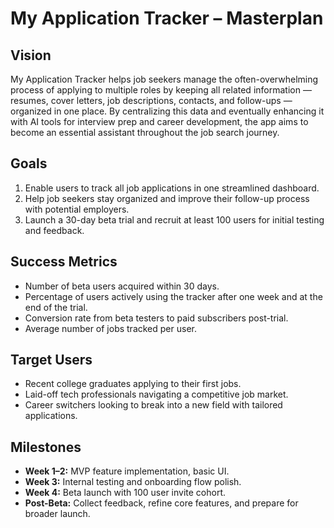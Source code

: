 # My Application Tracker – Masterplan

## Vision

My Application Tracker helps job seekers manage the often-overwhelming process of applying to multiple roles by keeping all related information — resumes, cover letters, job descriptions, contacts, and follow-ups — organized in one place. By centralizing this data and eventually enhancing it with AI tools for interview prep and career development, the app aims to become an essential assistant throughout the job search journey.

## Goals

1. Enable users to track all job applications in one streamlined dashboard.
2. Help job seekers stay organized and improve their follow-up process with potential employers.
3. Launch a 30-day beta trial and recruit at least 100 users for initial testing and feedback.

## Success Metrics

- Number of beta users acquired within 30 days.
- Percentage of users actively using the tracker after one week and at the end of the trial.
- Conversion rate from beta testers to paid subscribers post-trial.
- Average number of jobs tracked per user.

## Target Users

- Recent college graduates applying to their first jobs.
- Laid-off tech professionals navigating a competitive job market.
- Career switchers looking to break into a new field with tailored applications.

## Milestones

- **Week 1–2:** MVP feature implementation, basic UI.
- **Week 3:** Internal testing and onboarding flow polish.
- **Week 4:** Beta launch with 100 user invite cohort.
- **Post-Beta:** Collect feedback, refine core features, and prepare for broader launch.
